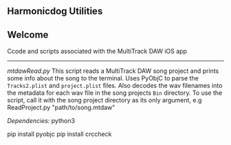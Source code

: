 Harmonicdog Utilities
---------------------


## Welcome
Ccode and scripts associated with the MultiTrack DAW iOS app

***
*mtdawRead.py*
This script reads a MultiTrack DAW song project and prints some info about the song to the terminal. Uses PyObjC to parse the `Tracks2.plist` and `project.plist` files. Also decodes the wav filenames into the metadata for each wav file in the song projects `Bin` directory. To use the script, call it with the song project directory as its only argument, e.g
	ReadProject.py "path/to/song.mtdaw"

*Dependencies:*
python3

pip install pyobjc
pip install crccheck

